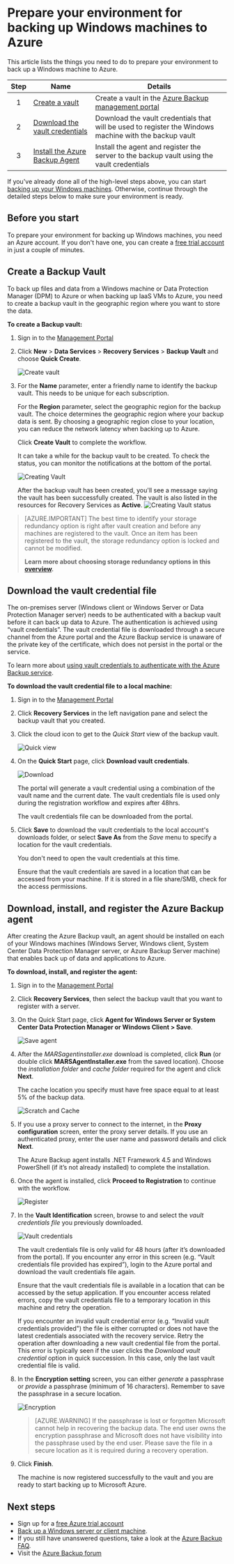 <properties
	pageTitle="Prepare your environment for backing up a Windows server or client machine | Microsoft Azure"
	description="Prepare your environment to backup windows by creating a backup vault, downloading credentials, and installing the backup agent."
	services="backup"
	documentationCenter=""
	authors="Jim-Parker"
	manager="jwhit"
	editor=""
	keywords="backup vault; backup agent; backup windows;"/>

<tags
	ms.service="backup"
	ms.workload="storage-backup-recovery"
	ms.tgt_pltfrm="na"
	ms.devlang="na"
	ms.topic="hero-article"
	ms.date="02/05/2016"
	ms.author="trinadhk; jimpark; markgal"/>


# Prepare your environment for backing up Windows machines to Azure
This article lists the things you need to do to prepare your environment to back up a Windows machine to Azure.

| Step | Name | Details |
| :------: | ---- | ------- |
| 1 | [Create a vault](#create-a-backup-vault) | Create a vault in the [Azure Backup management portal](http://manage.windowsazure.com) |
| 2 | [Download the vault credentials](#download-the-vault-credential-file) | Download the vault credentials that will be used to register the Windows machine with the backup vault |
| 3 | [Install the Azure Backup Agent ](#download-install-and-register-the-azure-backup-agent) | Install the agent and register the server to the backup vault using the vault credentials |

If you've already done all of the high-level steps above, you can start [backing up your Windows machines](backup-azure-backup-windows-server.md). Otherwise, continue through the detailed steps below to make sure your environment is ready.

## Before you start
To prepare your environment for backing up Windows machines, you need an Azure account. If you don't have one, you can create a [free trial account](https://azure.microsoft.com/pricing/free-trial/) in just a couple of minutes.

## Create a Backup Vault
To back up files and data from a Windows machine or Data Protection Manager (DPM) to Azure or when backing up IaaS VMs to Azure, you need to create a backup vault in the geographic region where you want to store the data.

**To create a Backup vault:**

1. Sign in to the [Management Portal](https://manage.windowsazure.com/)

2. Click **New** > **Data Services** > **Recovery Services** > **Backup Vault** and choose **Quick Create**.

    ![Create vault](./media/backup-configure-vault/createvault1.png)

3. For the **Name** parameter, enter a friendly name to identify the backup vault. This needs to be unique for each subscription.

    For the **Region** parameter, select the geographic region for the backup vault. The choice determines the geographic region where your backup data is sent. By choosing a geographic region close to your location, you can reduce the network latency when backing up to Azure.

    Click **Create Vault** to complete the workflow.

    It can take a while for the backup vault to be created. To check the status, you can monitor the notifications at the bottom of the portal.

    ![Creating Vault](./media/backup-configure-vault/creatingvault1.png)

    After the backup vault has been created, you'll see a message saying the vault has been successfully created. The vault is also listed in the resources for Recovery Services as **Active**.
    ![Creating Vault status](./media/backup-configure-vault/backupvaultstatus1.png)

> [AZURE.IMPORTANT] The best time to identify your storage redundancy option is right after vault creation and before any machines are registered to the vault. Once an item has been registered to the vault, the storage redundancy option is locked and cannot be modified.
>
> **Learn more about choosing storage redundancy options in this [overview](backup-azure-storage-redundancy-options.md).**

## Download the vault credential file
The on-premises server (Windows client or Windows Server or Data Protection Manager server) needs to be authenticated with a backup vault before it can back up data to Azure. The authentication is achieved using “vault credentials”. The vault credential file is downloaded through a secure channel from the Azure portal and the Azure Backup service is unaware of the private key of the certificate, which does not persist in the portal or the service.

To learn more about [using vault credentials to authenticate with the Azure Backup service](backup-introduction-to-azure-backup.md#what-is-the-vault-credential-file).

**To download the vault credential file to a local machine:**

1. Sign in to the [Management Portal](https://manage.windowsazure.com/)

2. Click **Recovery Services** in the left navigation pane and select the backup vault that you created.

3.  Click the cloud icon to get to the *Quick Start* view of the backup vault.

    ![Quick view](./media/backup-configure-vault/quickview.png)

4. On the **Quick Start** page, click **Download vault credentials**.

    ![Download](./media/backup-configure-vault/downloadvc.png)

    The portal will generate a vault credential using a combination of the vault name and the current date. The vault credentials file is used only during the registration workflow and expires after 48hrs.

    The vault credentials file can be downloaded from the portal.

5. Click **Save** to download the vault credentials to the local account's downloads folder, or select **Save As** from the *Save* menu to specify a location for the vault credentials.

    You don't need to open the vault credentials at this time.

    Ensure that the vault credentials are saved in a location that can be accessed from your machine. If it is stored in a file share/SMB, check for the access permissions.

## Download, install, and register the Azure Backup agent
After creating the Azure Backup vault, an agent should be installed on each of your Windows machines (Windows Server, Windows client, System Center Data Protection Manager server, or Azure Backup Server machine) that enables back up of data and applications to Azure.

**To download, install, and register the agent:**

1. Sign in to the [Management Portal](https://manage.windowsazure.com/)

2. Click **Recovery Services**, then select the backup vault that you want to register with a server.

3. On the Quick Start page, click **Agent for Windows Server or System Center Data Protection Manager or Windows Client > Save**.

    ![Save agent](./media/backup-configure-vault/agent.png)

4. After the *MARSagentinstaller.exe* download is completed, click **Run** (or double click **MARSAgentInstaller.exe** from the saved location). Choose the *installation folder* and *cache folder* required for the agent and click **Next**.

    The cache location you specify must have free space equal to at least 5% of the backup data.

    ![Scratch and Cache](./media/backup-configure-vault/recovery-services-agent-setup-wizard-1.png)

5. If you use a proxy server to connect to the internet, in the **Proxy configuration** screen, enter the proxy server details. If you use an authenticated proxy, enter the user name and password details and click **Next**.

    The Azure Backup agent installs .NET Framework 4.5 and Windows PowerShell (if it’s not already installed) to complete the installation.

6. Once the agent is installed, click **Proceed to Registration** to continue with the workflow.

    ![Register](./media/backup-configure-vault/register.png)

7. In the **Vault Identification** screen, browse to and select the *vault credentials file* you previously downloaded.

    ![Vault credentials](./media/backup-configure-vault/vc.png)

    The vault credentials file is only valid for 48 hours (after it’s downloaded from the portal). If you encounter any error in this screen (e.g. “Vault credentials file provided has expired”), login to the Azure portal and download the vault credentials file again.

    Ensure that the vault credentials file is available in a location that can be accessed by the setup application. If you encounter access related errors, copy the vault credentials file to a temporary location in this machine and retry the operation.

    If you encounter an invalid vault credential error (e.g. “Invalid vault credentials provided") the file is either corrupted or does not have the latest credentials associated with the recovery service. Retry the operation after downloading a new vault credential file from the portal. This error is typically seen if the user clicks the *Download vault credential* option in quick succession. In this case, only the last vault credential file is valid.

8. In the **Encryption setting** screen, you can either *generate* a passphrase or *provide* a passphrase (minimum of 16 characters). Remember to save the passphrase in a secure location.

    ![Encryption](./media/backup-configure-vault/encryption.png)

    > [AZURE.WARNING] If the passphrase is lost or forgotten Microsoft cannot help in recovering the backup data. The end user owns the encryption passphrase and Microsoft does not have visibility into the passphrase used by the end user. Please save the file in a secure location as it is required during a recovery operation.

9. Click **Finish**.

    The machine is now registered successfully to the vault and you are ready to start backing up to Microsoft Azure.

## Next steps
- Sign up for a [free Azure trial account](https://azure.microsoft.com/pricing/free-trial/)
- [Back up a Windows server or client machine](backup-azure-backup-windows-server.md).
- If you still have unanswered questions, take a look at the [Azure Backup FAQ](backup-azure-backup-faq.md).
- Visit the [Azure Backup forum](http://go.microsoft.com/fwlink/p/?LinkId=290933)
